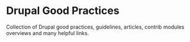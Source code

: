 # Drupal Good Practices

Collection of Drupal good practices, guidelines, articles, contrib modules overviews and many helpful links.
